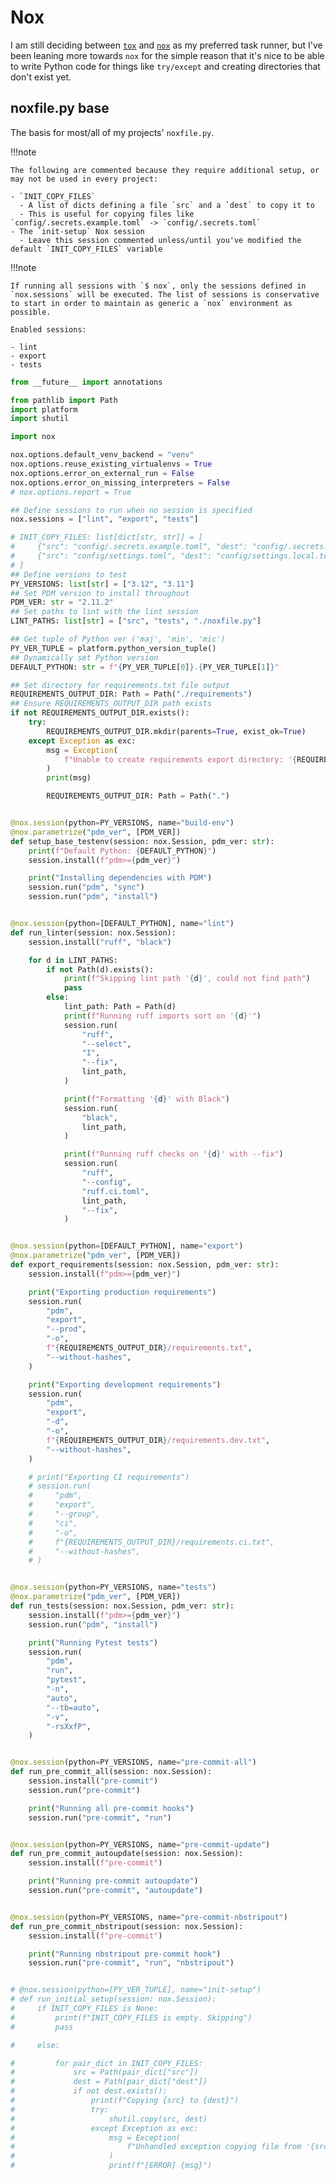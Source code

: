 # Nox

I am still deciding between [`tox`](https://tox.wiki/en/stable/) and [`nox`](https://nox.thea.codes/en/stable/) as my preferred task runner, but I've been leaning more towards `nox` for the simple reason that it's nice to be able to write Python code for things like `try/except` and creating directories that don't exist yet.

## noxfile.py base

The basis for most/all of my projects' `noxfile.py`. 

!!!note

    The following are commented because they require additional setup, or may not be used in every project:
    
    - `INIT_COPY_FILES`
      - A list of dicts defining a file `src` and a `dest` to copy it to
      - This is useful for copying files like `config/.secrets.example.toml` -> `config/.secrets.toml`
    - The `init-setup` Nox session
      - Leave this session commented unless/until you've modified the default `INIT_COPY_FILES` variable

!!!note

    If running all sessions with `$ nox`, only the sessions defined in `nox.sessions` will be executed. The list of sessions is conservative to start in order to maintain as generic a `nox` environment as possible.

    Enabled sessions:

    - lint
    - export
    - tests

```py title="noxfile.py" linenums="1"
from __future__ import annotations

from pathlib import Path
import platform
import shutil

import nox

nox.options.default_venv_backend = "venv"
nox.options.reuse_existing_virtualenvs = True
nox.options.error_on_external_run = False
nox.options.error_on_missing_interpreters = False
# nox.options.report = True

## Define sessions to run when no session is specified
nox.sessions = ["lint", "export", "tests"]

# INIT_COPY_FILES: list[dict[str, str]] = [
#     {"src": "config/.secrets.example.toml", "dest": "config/.secrets.toml"},
#     {"src": "config/settings.toml", "dest": "config/settings.local.toml"},
# ]
## Define versions to test
PY_VERSIONS: list[str] = ["3.12", "3.11"]
## Set PDM version to install throughout
PDM_VER: str = "2.11.2"
## Set paths to lint with the lint session
LINT_PATHS: list[str] = ["src", "tests", "./noxfile.py"]

## Get tuple of Python ver ('maj', 'min', 'mic')
PY_VER_TUPLE = platform.python_version_tuple()
## Dynamically set Python version
DEFAULT_PYTHON: str = f"{PY_VER_TUPLE[0]}.{PY_VER_TUPLE[1]}"

## Set directory for requirements.txt file output
REQUIREMENTS_OUTPUT_DIR: Path = Path("./requirements")
## Ensure REQUIREMENTS_OUTPUT_DIR path exists
if not REQUIREMENTS_OUTPUT_DIR.exists():
    try:
        REQUIREMENTS_OUTPUT_DIR.mkdir(parents=True, exist_ok=True)
    except Exception as exc:
        msg = Exception(
            f"Unable to create requirements export directory: '{REQUIREMENTS_OUTPUT_DIR}'. Details: {exc}"
        )
        print(msg)

        REQUIREMENTS_OUTPUT_DIR: Path = Path(".")


@nox.session(python=PY_VERSIONS, name="build-env")
@nox.parametrize("pdm_ver", [PDM_VER])
def setup_base_testenv(session: nox.Session, pdm_ver: str):
    print(f"Default Python: {DEFAULT_PYTHON}")
    session.install(f"pdm>={pdm_ver}")

    print("Installing dependencies with PDM")
    session.run("pdm", "sync")
    session.run("pdm", "install")


@nox.session(python=[DEFAULT_PYTHON], name="lint")
def run_linter(session: nox.Session):
    session.install("ruff", "black")

    for d in LINT_PATHS:
        if not Path(d).exists():
            print(f"Skipping lint path '{d}', could not find path")
            pass
        else:
            lint_path: Path = Path(d)
            print(f"Running ruff imports sort on '{d}'")
            session.run(
                "ruff",
                "--select",
                "I",
                "--fix",
                lint_path,
            )

            print(f"Formatting '{d}' with Black")
            session.run(
                "black",
                lint_path,
            )

            print(f"Running ruff checks on '{d}' with --fix")
            session.run(
                "ruff",
                "--config",
                "ruff.ci.toml",
                lint_path,
                "--fix",
            )


@nox.session(python=[DEFAULT_PYTHON], name="export")
@nox.parametrize("pdm_ver", [PDM_VER])
def export_requirements(session: nox.Session, pdm_ver: str):
    session.install(f"pdm>={pdm_ver}")

    print("Exporting production requirements")
    session.run(
        "pdm",
        "export",
        "--prod",
        "-o",
        f"{REQUIREMENTS_OUTPUT_DIR}/requirements.txt",
        "--without-hashes",
    )

    print("Exporting development requirements")
    session.run(
        "pdm",
        "export",
        "-d",
        "-o",
        f"{REQUIREMENTS_OUTPUT_DIR}/requirements.dev.txt",
        "--without-hashes",
    )

    # print("Exporting CI requirements")
    # session.run(
    #     "pdm",
    #     "export",
    #     "--group",
    #     "ci",
    #     "-o",
    #     f"{REQUIREMENTS_OUTPUT_DIR}/requirements.ci.txt",
    #     "--without-hashes",
    # )


@nox.session(python=PY_VERSIONS, name="tests")
@nox.parametrize("pdm_ver", [PDM_VER])
def run_tests(session: nox.Session, pdm_ver: str):
    session.install(f"pdm>={pdm_ver}")
    session.run("pdm", "install")

    print("Running Pytest tests")
    session.run(
        "pdm",
        "run",
        "pytest",
        "-n",
        "auto",
        "--tb=auto",
        "-v",
        "-rsXxfP",
    )


@nox.session(python=PY_VERSIONS, name="pre-commit-all")
def run_pre_commit_all(session: nox.Session):
    session.install("pre-commit")
    session.run("pre-commit")

    print("Running all pre-commit hooks")
    session.run("pre-commit", "run")


@nox.session(python=PY_VERSIONS, name="pre-commit-update")
def run_pre_commit_autoupdate(session: nox.Session):
    session.install(f"pre-commit")

    print("Running pre-commit autoupdate")
    session.run("pre-commit", "autoupdate")


@nox.session(python=PY_VERSIONS, name="pre-commit-nbstripout")
def run_pre_commit_nbstripout(session: nox.Session):
    session.install(f"pre-commit")

    print("Running nbstripout pre-commit hook")
    session.run("pre-commit", "run", "nbstripout")


# @nox.session(python=[PY_VER_TUPLE], name="init-setup")
# def run_initial_setup(session: nox.Session):
#     if INIT_COPY_FILES is None:
#         print(f"INIT_COPY_FILES is empty. Skipping")
#         pass

#     else:

#         for pair_dict in INIT_COPY_FILES:
#             src = Path(pair_dict["src"])
#             dest = Path(pair_dict["dest"])
#             if not dest.exists():
#                 print(f"Copying {src} to {dest}")
#                 try:
#                     shutil.copy(src, dest)
#                 except Exception as exc:
#                     msg = Exception(
#                         f"Unhandled exception copying file from '{src}' to '{dest}'. Details: {exc}"
#                     )
#                     print(f"[ERROR] {msg}")

```
